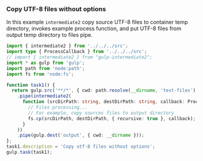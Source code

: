 ### Copy UTF-8 files without options

In this example `intermediate2` copy source UTF-8 files to
container temp directory, invokes example process function,
and put UTF-8 files from output temp directory
to files pipe.

```typescript file=./gulpfile.ts
import { intermediate2 } from '../../../src';
import type { ProcessCallback } from '../../../src';
// import { intermediate2 } from "gulp-intermediate2";
import * as gulp from 'gulp';
import path from 'node:path';
import fs from 'node:fs';

function task1() {
  return gulp.src('**/*', { cwd: path.resolve(__dirname, 'test-files') })
    .pipe(intermediate2(
      function (srcDirPath: string, destDirPath: string, callback: ProcessCallback): void {
        // Files processing...
        // For example, copy sources files to output directory
        fs.cp(srcDirPath, destDirPath, { recursive: true }, callback);
      }
    ))
    .pipe(gulp.dest('output', { cwd: __dirname }));
};
task1.description = 'Copy utf-8 files without options';
gulp.task(task1);

```

